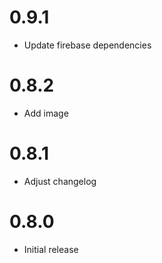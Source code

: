 # 0.9.1
* Update firebase dependencies

# 0.8.2
* Add image

# 0.8.1
* Adjust changelog

# 0.8.0
* Initial release